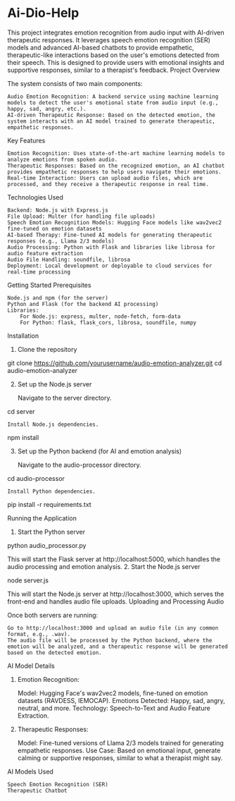 # Ai-Dio-Help

This project integrates emotion recognition from audio input with AI-driven therapeutic responses. It leverages speech emotion recognition (SER) models and advanced AI-based chatbots to provide empathetic, therapeutic-like interactions based on the user's emotions detected from their speech. This is designed to provide users with emotional insights and supportive responses, similar to a therapist's feedback.
Project Overview

The system consists of two main components:

    Audio Emotion Recognition: A backend service using machine learning models to detect the user's emotional state from audio input (e.g., happy, sad, angry, etc.).
    AI-driven Therapeutic Response: Based on the detected emotion, the system interacts with an AI model trained to generate therapeutic, empathetic responses.

Key Features

    Emotion Recognition: Uses state-of-the-art machine learning models to analyze emotions from spoken audio.
    Therapeutic Responses: Based on the recognized emotion, an AI chatbot provides empathetic responses to help users navigate their emotions.
    Real-time Interaction: Users can upload audio files, which are processed, and they receive a therapeutic response in real time.

Technologies Used

    Backend: Node.js with Express.js
    File Upload: Multer (for handling file uploads)
    Speech Emotion Recognition Models: Hugging Face models like wav2vec2 fine-tuned on emotion datasets
    AI-based Therapy: Fine-tuned AI models for generating therapeutic responses (e.g., Llama 2/3 models)
    Audio Processing: Python with Flask and libraries like librosa for audio feature extraction
    Audio File Handling: soundfile, librosa
    Deployment: Local development or deployable to cloud services for real-time processing

Getting Started
Prerequisites

    Node.js and npm (for the server)
    Python and Flask (for the backend AI processing)
    Libraries:
        For Node.js: express, multer, node-fetch, form-data
        For Python: flask, flask_cors, librosa, soundfile, numpy

Installation
1. Clone the repository

git clone https://github.com/yourusername/audio-emotion-analyzer.git
cd audio-emotion-analyzer

2. Set up the Node.js server

    Navigate to the server directory.

cd server

    Install Node.js dependencies.

npm install

3. Set up the Python backend (for AI and emotion analysis)

    Navigate to the audio-processor directory.

cd audio-processor

    Install Python dependencies.

pip install -r requirements.txt

Running the Application
1. Start the Python server

python audio_processor.py

This will start the Flask server at http://localhost:5000, which handles the audio processing and emotion analysis.
2. Start the Node.js server

node server.js

This will start the Node.js server at http://localhost:3000, which serves the front-end and handles audio file uploads.
Uploading and Processing Audio

Once both servers are running:

    Go to http://localhost:3000 and upload an audio file (in any common format, e.g., .wav).
    The audio file will be processed by the Python backend, where the emotion will be analyzed, and a therapeutic response will be generated based on the detected emotion.

AI Model Details
1. Emotion Recognition:

    Model: Hugging Face's wav2vec2 models, fine-tuned on emotion datasets (RAVDESS, IEMOCAP).
    Emotions Detected: Happy, sad, angry, neutral, and more.
    Technology: Speech-to-Text and Audio Feature Extraction.

2. Therapeutic Responses:

    Model: Fine-tuned versions of Llama 2/3 models trained for generating empathetic responses.
    Use Case: Based on emotional input, generate calming or supportive responses, similar to what a therapist might say.

AI Models Used

    Speech Emotion Recognition (SER)
    Therapeutic Chatbot
